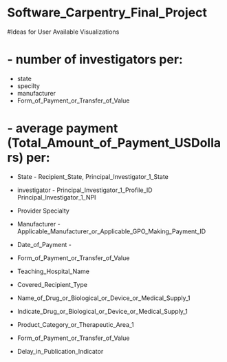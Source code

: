 # Software_Carpentry_Final_Project

#Ideas for User Available Visualizations
# 
# - number of investigators per: 
  - state
  - specilty
  - manufacturer
  - Form_of_Payment_or_Transfer_of_Value
    
# - average payment (Total_Amount_of_Payment_USDollars) per:
  -  State - Recipient_State, Principal_Investigator_1_State
  -  investigator - Principal_Investigator_1_Profile_ID    Principal_Investigator_1_NPI
  -  Provider Specialty
  -  Manufacturer - Applicable_Manufacturer_or_Applicable_GPO_Making_Payment_ID
  -  Date_of_Payment -
  -  Form_of_Payment_or_Transfer_of_Value
  -  Teaching_Hospital_Name
  -  Covered_Recipient_Type

- Name_of_Drug_or_Biological_or_Device_or_Medical_Supply_1
- Indicate_Drug_or_Biological_or_Device_or_Medical_Supply_1
- Product_Category_or_Therapeutic_Area_1
- Form_of_Payment_or_Transfer_of_Value
- Delay_in_Publication_Indicator
